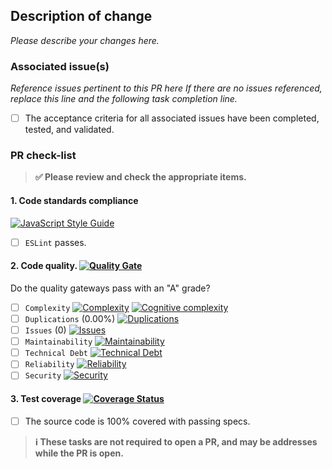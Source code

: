 ## Description of change

_Please describe your changes here._

### Associated issue(s)

_Reference issues pertinent to this PR here If there are no issues referenced,
replace this line and the following task completion line._

- [ ] The acceptance criteria for all associated issues have been completed, tested, and validated.

### PR check-list

> **:white_check_mark: Please review and check the appropriate items.**

#### 1. **Code standards compliance**
[![JavaScript Style Guide](https://cdn.rawgit.com/feross/standard/master/badge.svg)](https://github.com/feross/standard)

- [ ] `ESLint` passes.

#### 2. **Code quality**. [![Quality Gate][sonar-gate-img]][sonar-gate-url]

Do the quality gateways pass with an "A" grade?

- [ ] `Complexity` [![Complexity][sonar-complexity-img]][sonar-complexity-url] [![Cognitive complexity][sonar-cognitive-img]][sonar-cognitive-url]
- [ ] `Duplications` (0.00%) [![Duplications][sonar-duplications-img]][sonar-duplications-url]
- [ ] `Issues` (0) [![Issues][sonar-issues-img]][sonar-issues-url]
- [ ] `Maintainability` [![Maintainability][sonar-maintainability-img]][sonar-maintainability-url]
- [ ] `Technical Debt` [![Technical Debt][sonar-tech-debt-img]][sonar-tech-debt-url]
- [ ] `Reliability` [![Reliability][sonar-reliability-img]][sonar-reliability-url]
- [ ] `Security` [![Security][sonar-security-img]][sonar-security-url]

#### 3. **Test coverage** [![Coverage Status][coveralls-img]][coveralls-url]

- [ ] The source code is 100% covered with passing specs.

> **:information_source: These tasks are not required to open a PR, and may be addresses while the PR is open.**


[coveralls-img]: https://coveralls.io/repos/github/gregswindle/generator-git-repo/badge.svg
[coveralls-url]: https://coveralls.io/github/gregswindle/generator-git-repo
[sonar-code-smells-img]: http://sonarcloud.io/api/badges/measure?key=gregswindle-generator-git-repo&metric=code_smells
[sonar-code-smells-url]: https://sonarcloud.io/component_measures/metric/code_smells/list?id=gregswindle-generator-git-repo
[sonar-cognitive-img]: http://sonarcloud.io/api/badges/measure?key=gregswindle-generator-git-repo&metric=cognitive_complexity
[sonar-cognitive-url]: https://sonarcloud.io/component_measures/metric/cognitive_complexity/list?id=gregswindle-generator-git-repo
[sonar-complexity-img]: http://sonarcloud.io/api/badges/measure?key=gregswindle-generator-git-repo&metric=function_complexity
[sonar-complexity-url]: https://sonarcloud.io/component_measures/domain/Complexity?id=gregswindle-generator-git-repo
[sonar-coverage-img]: http://sonarcloud.io/api/badges/measure?key=gregswindle-generator-git-repo&metric=coverage
[sonar-coverage-url]: https://sonarcloud.io/component_measures/domain/Coverage?id=gregswindle-generator-git-repo
[sonar-duplications-img]: http://sonarcloud.io/api/badges/measure?key=gregswindle-generator-git-repo&metric=duplicated_line_density
[sonar-duplications-url]: https://sonarcloud.io/component_measures/domain/Duplications?id=gregswindle-generator-git-repo
[sonar-gate-img]: http://sonarcloud.io/api/badges/gate?key=gregswindle-generator-git-repo
[sonar-gate-url]: http://sonarcloud.io/dashboard/index/gregswindle-generator-git-repo
[sonar-issues-img]: http://sonarcloud.io/api/badges/measure?key=gregswindle-generator-git-repo&metric=blocker_violations
[sonar-issues-url]: https://sonarcloud.io/component_measures/domain/Issues?id=gregswindle-generator-git-repo
[sonar-maintainability-img]: http://sonarcloud.io/api/badges/measure?key=gregswindle-generator-git-repo&metric=new_maintainability_rating
[sonar-maintainability-url]: https://sonarcloud.io/component_measures/domain/Maintainability?id=gregswindle-generator-git-repo
[sonar-reliability-img]: http://sonarcloud.io/api/badges/measure?key=gregswindle-generator-git-repo&metric=new_reliability_rating
[sonar-reliability-url]: https://sonarcloud.io/component_measures/domain/Reliability?id=gregswindle-generator-git-repo
[sonar-security-img]: http://sonarcloud.io/api/badges/measure?key=gregswindle-generator-git-repo&metric=vulnerabilities
[sonar-security-url]: https://sonarcloud.io/component_measures/domain/Security?id=gregswindle-generator-git-repo
[sonar-tech-debt-img]:  https://sonarcloud.io/api/badges/measure?key=gregswindle-generator-git-repo&metric=sqale_debt_ratio
[sonar-tech-debt-url]: https://sonarcloud.io/component_measures/metric/sqale_index/list?id=gregswindle-generator-git-repo
